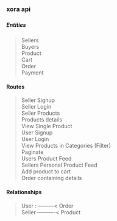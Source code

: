 ### xora api 
###  

##### Entities
> Sellers <br/>
> Buyers <br/>
> Product <br/>
> Cart <br/>
> Order <br/>
> Payment <br/>

####  Routes
> Seller Signup <br/>
> Seller Login <br/>
> Seller Products <br/>
> Products details <br/>
> View Single Product <br/>
> User Signup <br/>
> User Login <br/>
> View Products in Categories (Filter) <br/>
> Paginate <br/>
> Users Product Feed <br/>
> Sellers Personal Product Feed <br/>
> Add product to cart <br/>
> Order containing details <br/>

#### Relationships
> User : ———< Order<br/>
> Seller ———-< Product